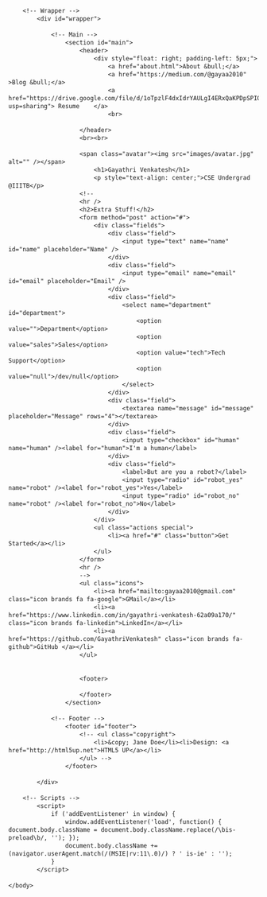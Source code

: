<!DOCTYPE HTML>
<!--
	Identity by HTML5 UP
	html5up.net | @ajlkn
	Free for personal and commercial use under the CCA 3.0 license (html5up.net/license)
-->
<html>
	<head>
		<title>Home</title>
		<meta charset="utf-8" />
		<meta name="viewport" content="width=device-width, initial-scale=1, user-scalable=no" />
		<link rel="stylesheet" href="assets/css/main.css" />
		<noscript><link rel="stylesheet" href="assets/css/noscript.css" /></noscript>
	</head>
	<body class="is-preload">

		<!-- Wrapper -->
			<div id="wrapper">

				<!-- Main -->
					<section id="main">
						<header>
							<div style="float: right; padding-left: 5px;">
								<a href="about.html">About &bull;</a>
								<a href="https://medium.com/@gayaa2010" >Blog &bull;</a>
								<a href="https://drive.google.com/file/d/1oTpzlF4dxIdrYAULgI4ERxQaKPDpSPIQ/view?usp=sharing"> Resume	</a>
								<br>

						</header>
						<br><br>

						<span class="avatar"><img src="images/avatar.jpg" alt="" /></span>
							<h1>Gayathri Venkatesh</h1>
							<p style="text-align: center;">CSE Undergrad @IIITB</p>
						<!--
						<hr />
						<h2>Extra Stuff!</h2>
						<form method="post" action="#">
							<div class="fields">
								<div class="field">
									<input type="text" name="name" id="name" placeholder="Name" />
								</div>
								<div class="field">
									<input type="email" name="email" id="email" placeholder="Email" />
								</div>
								<div class="field">
									<select name="department" id="department">
										<option value="">Department</option>
										<option value="sales">Sales</option>
										<option value="tech">Tech Support</option>
										<option value="null">/dev/null</option>
									</select>
								</div>
								<div class="field">
									<textarea name="message" id="message" placeholder="Message" rows="4"></textarea>
								</div>
								<div class="field">
									<input type="checkbox" id="human" name="human" /><label for="human">I'm a human</label>
								</div>
								<div class="field">
									<label>But are you a robot?</label>
									<input type="radio" id="robot_yes" name="robot" /><label for="robot_yes">Yes</label>
									<input type="radio" id="robot_no" name="robot" /><label for="robot_no">No</label>
								</div>
							</div>
							<ul class="actions special">
								<li><a href="#" class="button">Get Started</a></li>
							</ul>
						</form>
						<hr />
						-->
						<ul class="icons">
							<li><a href="mailto:gayaa2010@gmail.com" class="icon brands fa fa-google">GMail</a></li>
							<li><a href="https://www.linkedin.com/in/gayathri-venkatesh-62a09a170/" class="icon brands fa-linkedin">LinkedIn</a></li>
							<li><a href="https://github.com/GayathriVenkatesh" class="icon brands fa-github">GitHub	</a></li>
						</ul>


						<footer>

						</footer>
					</section>

				<!-- Footer -->
					<footer id="footer">
						<!-- <ul class="copyright">
							<li>&copy; Jane Doe</li><li>Design: <a href="http://html5up.net">HTML5 UP</a></li>
						</ul> -->
					</footer>

			</div>

		<!-- Scripts -->
			<script>
				if ('addEventListener' in window) {
					window.addEventListener('load', function() { document.body.className = document.body.className.replace(/\bis-preload\b/, ''); });
					document.body.className += (navigator.userAgent.match(/(MSIE|rv:11\.0)/) ? ' is-ie' : '');
				}
			</script>

	</body>
</html>
